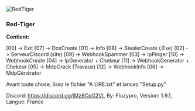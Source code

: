 ![RedTiger](https://github.com/fluzzzy/RedTiger-Fluzypro/assets/147531758/fce5e79c-bd35-4be5-8eec-b1cba196d66f)
### **Red-Tiger**

**Contient:**

[00] -> Exit                           [07] -> DoxCreate
[01] -> Info                           [08] -> StealerCreate (.Exe)
[02] -> ServeurDiscord (site)          [09] -> WebhookSpammer
[03] -> IpPinger                       [10] -> WebhookCreate
[04] -> IpGenerator + Chekeur          [11] -> WebhookGenerator + Chekeur
[05] -> MdpCrack (Travaux)             [12] -> WebhookInfo
[06] -> MdpGénérator                  

Avant toute chose, lisez le fichier "A LIRE.txt" et lancez "Setup.py"

Discord: https://discord.gg/jMz9CpG2Vt,
By: Fluzypro,
Version: 1.9.1,
Langue: France
